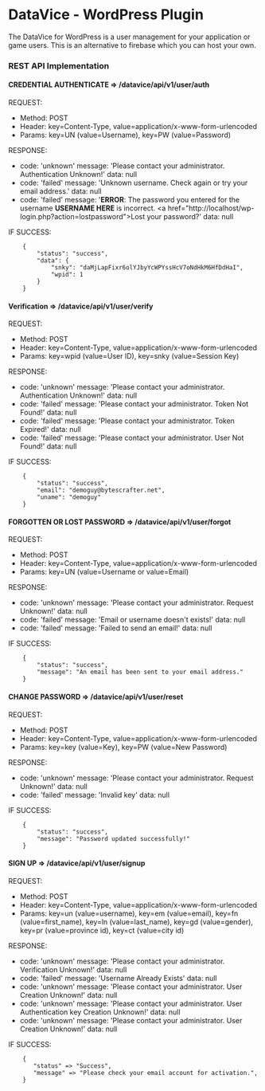 # DataVice - WordPress Plugin

The DataVice for WordPress is a user management for your application or game users. This is an alternative to firebase which you can host your own.

### REST API Implementation

#### CREDENTIAL AUTHENTICATE => /datavice/api/v1/user/auth

REQUEST:
- Method: POST
- Header: key=Content-Type, value=application/x-www-form-urlencoded
- Params: key=UN (value=Username), key=PW (value=Password)

RESPONSE:
- code: 'unknown' message: 'Please contact your administrator. Authentication Unknown!' data: null
- code: 'failed' message: 'Unknown username. Check again or try your email address.' data: null
- code: 'failed' message: '<strong>ERROR</strong>: The password you entered for the username <strong>USERNAME HERE</strong> is incorrect. <a href=\"http://localhost/wp-login.php?action=lostpassword\">Lost your password?</a>' data: null

IF SUCCESS:
```
    {
        "status": "success",
        "data": {
            "snky": "daMjLapFixr6olYJbyYcWPYssHcV7oNdHkM6HfDdHaI",
            "wpid": 1
        }
    }
```

#### Verification => /datavice/api/v1/user/verify

REQUEST:
- Method: POST
- Header: key=Content-Type, value=application/x-www-form-urlencoded
- Params: key=wpid (value=User ID), key=snky (value=Session Key)

RESPONSE:
- code: 'unknown' message: 'Please contact your administrator. Authentication Unknown!' data: null
- code: 'failed' message: 'Please contact your administrator. Token Not Found!' data: null
- code: 'failed' message: 'Please contact your administrator. Token Expired!' data: null
- code: 'failed' message: 'Please contact your administrator. User Not Found!' data: null


IF SUCCESS:
```
    {
        "status": "success",
        "email": "demoguy@bytescrafter.net",
        "uname": "demoguy"
    }
```

#### FORGOTTEN OR LOST PASSWORD => /datavice/api/v1/user/forgot

REQUEST:
- Method: POST
- Header: key=Content-Type, value=application/x-www-form-urlencoded
- Params: key=UN (value=Username or value=Email)

RESPONSE:
- code: 'unknown' message: 'Please contact your administrator. Request Unknown!' data: null
- code: 'failed' message: 'Email or username doesn't exists!' data: null
- code: 'failed' message: 'Failed to send an email!' data: null

IF SUCCESS:
```
    {
        "status": "success",
        "message": "An email has been sent to your email address."
    }
```

#### CHANGE PASSWORD => /datavice/api/v1/user/reset

REQUEST:
- Method: POST
- Header: key=Content-Type, value=application/x-www-form-urlencoded
- Params: key=key (value=Key), key=PW (value=New Password)

RESPONSE:
- code: 'unknown' message: 'Please contact your administrator. Request Unknown!' data: null
- code: 'failed' message: 'Invalid key' data: null

IF SUCCESS:
```
    {
        "status": "success",
        "message": "Password updated successfully!"
    }
```

#### SIGN UP => /datavice/api/v1/user/signup
REQUEST:
- Method: POST
- Header: key=Content-Type, value=application/x-www-form-urlencoded
- Params: key=un (value=username), key=em (value=email), key=fn (value=first_name), key=ln (value=last_name), key=gd (value=gender), key=pr (value=province id), key=ct (value=city id) 

RESPONSE:
- code: 'unknown' message: 'Please contact your administrator. Verification Unknown!' data: null
- code: 'failed' message: 'Username Already Exists' data: null
- code: 'unknown' message: 'Please contact your administrator. User Creation Unknown!' data: null
- code: 'unknown' message: 'Please contact your administrator. User Authentication key Creation Unknown!' data: null
- code: 'unknown' message: 'Please contact your administrator. User Creation Unknown!' data: null

IF SUCCESS:
```
    {
       "status" => "Success",
       "message" => "Please check your email account for activation.",
    }
```